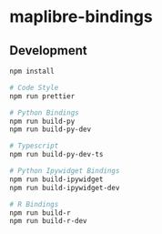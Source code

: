 # maplibre-bindings

## Development

```bash
npm install

# Code Style
npm run prettier

# Python Bindings
npm run build-py
npm run build-py-dev

# Typescript
npm run build-py-dev-ts

# Python Ipywidget Bindings
npm run build-ipywidget
npm run build-ipywidget-dev

# R Bindings
npm run build-r
npm run build-r-dev
```

